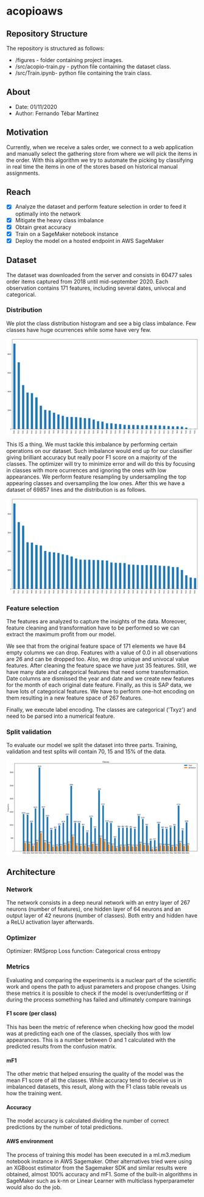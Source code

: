 # acopioaws


## Repository Structure

The repository is structured as follows:
 - /figures - folder containing project images.
 - /src/acopio-train.py - python file containing the dataset class.
 - /src/Train.ipynb- python file containing the train class.


## About
 - Date: 01/11/2020
 - Author: Fernando Tébar Martínez

## Motivation

Currently, when we receive a sales order, we connect to a web application and manually select the gathering store from where we will pick the items in the order. With this algorithm we try to automate the picking by classifying in real time the items in one of the stores based on historical manual assignments.

## Reach
 - [x] Analyze the dataset and perform feature selection in order to feed it optimally into the network
 - [x] Mitigate the heavy class imbalance
 - [x] Obtain great accuracy
 - [x] Train on a SageMaker notebook instance
 - [x] Deploy the model on a hosted endpoint in AWS SageMaker

## Dataset

The dataset was downloaded from the server and consists in 60477 sales order items captured from 2018 until mid-september 2020. Each observation contains 171 features, including several dates, univocal and categorical.

### Distribution

We plot the class distribution histogram and see a big class imbalance. Few classes have huge ocurrences while some have very few.

![Initial distribution](https://github.com/fetema1987/acopioaws/blob/main/figures/dist_inicial.png)

This IS a thing. We must tackle this imbalance by performing certain operations on our dataset. Such imbalance would end up for our classifier giving brilliant accuracy but really poor F1 score on a majority of the classes. The optimizer will try to minimize error and will do this by focusing in classes with more ocurrences and ignoring the ones with low appearances.
We perform feature resampling by undersampling the top appearing classes and oversampling the low ones. After this we have a dataset of 69857 lines and the distribution is as follows.

![Distribution after resampling](https://github.com/fetema1987/acopioaws/blob/main/figures/dist_oversampled.png)

### Feature selection

The features are analyzed to capture the insights of the data. Moreover, feature cleaning and transformation have to be performed so we can extract the maximum profit from our model.

We see that from the original feature space of 171 elements we have 84 empty columns we can drop. Features with a value of 0.0 in all observations are 26 and can be dropped too. Also, we drop unique and univocal value features.
After cleaning the feature space we have just 35 features. Still, we have many date and categorical features that need some transformation.
Date columns are dismissed the year and date and we create new features for the month of each original date feature. 
Finally, as this is SAP data, we have lots of categorical features. We have to perform one-hot encoding on them resulting in a new feature space of 267 features.

Finally, we execute label encoding. The classes are categorical ('Txyz') and need to be parsed into a numerical feature.

### Split validation

To evaluate our model we split the dataset into three parts. Training, validation and test splits will contain 70, 15 and 15% of the data. 

![Class stats](https://github.com/fetema1987/acopioaws/blob/main/figures/dist_splits.png)

## Architecture
### Network

The network consists in a deep neural network with an entry layer of 267 neurons (number of features), one hidden layer of 64 neurons and an output layer of 42 neurons (number of classes). Both entry and hidden have a ReLU activation layer afterwards.
 

### Optimizer

Optimizer: RMSprop
Loss function: Categorical cross entropy

### Metrics

Evaluating and comparing the experiments is a nuclear part of the scientific work and opens the path to adjust parameters and propose changes. Using these metrics it is possible to check if the model is over/underfitting or if during the process something has failed and ultimately compare trainings

#### F1 score (per class)
This has been the metric of reference when checking how good the model was at predicting each one of the classes, specially thos with low appearances. This is a number between 0 and 1 calculated with the predicted results from the confusion matrix.

#### mF1

The other metric that helped ensuring the quality of the model was the mean F1 score of all the classes. While accuracy tend to deceive us in imbalanced datasets, this result, along with the F1 class table reveals us how the training went.

#### Accuracy

The model accuracy is calculated dividing the number of correct predictions by the number of total predictions. 

#### AWS environment
The process of training this model has been executed in a ml.m3.medium notebook instance in AWS Sagemaker. Other alternatives tried were using an XGBoost estimator from the Sagemaker SDK and similar results were obtained, almost 100% accuracy and mF1. Some of the built-in algorithms in SageMaker such as k-nn or Linear Learner with multiclass hyperparameter would also do the job.

